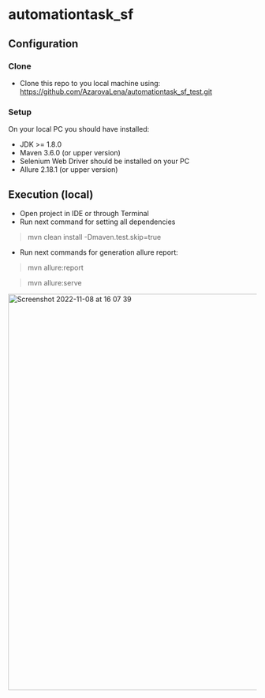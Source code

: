 # automationtask_sf
## Configuration

### Clone

- Clone this repo to you local machine using: https://github.com/AzarovaLena/automationtask_sf_test.git

### Setup

On your local PC you should have installed:
- JDK >= 1.8.0
- Maven 3.6.0 (or upper version)
- Selenium Web Driver should be installed on your PC
- Allure 2.18.1 (or upper version)

## Execution (local)
- Open project in IDE or through Terminal
- Run next command for setting all dependencies
> mvn clean install -Dmaven.test.skip=true
- Run next commands for generation allure report:
> mvn allure:report

> mvn allure:serve
> 

<img width="804" alt="Screenshot 2022-11-08 at 16 07 39" src="https://user-images.githubusercontent.com/86263702/200597972-5625b7c3-c207-4338-9c1a-6d1b2d082531.png">

